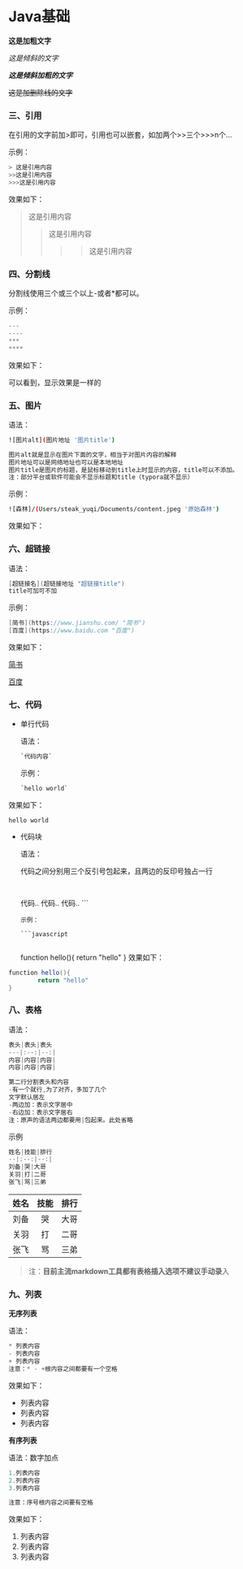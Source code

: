 # Java基础

**这是加粗文字**

_这是倾斜的文字_

_**这是倾斜加粗的文字**_

~~这是加删除线的文字~~

### 三、引用

在引用的文字前加&gt;即可，引用也可以嵌套，如加两个&gt;&gt;三个&gt;&gt;&gt;n个...

示例：

```java
> 这是引用内容
>>这是引用内容
>>>这是引用内容
```

效果如下：

> 这是引用内容
>
> > 这是引用内容
> >
> > > > 这是引用内容

### 四、分割线

分割线使用三个或三个以上-或者\*都可以。

示例：

```python
---
----
***
****
```

效果如下：

可以看到，显示效果是一样的

### 五、图片

语法：

```bash
![图片alt](图片地址 '图片title')

图片alt就是显示在图片下面的文字，相当于对图片内容的解释
图片地址可以是网络地址也可以是本地地址
图片title是图片的标题，是鼠标移动到title上时显示的内容，title可以不添加。
注：部分平台或软件可能会不显示标题和title（typora就不显示）
```

示例：

```bash
![森林]/(Users/steak_yuqi/Documents/content.jpeg '原始森林')
```

效果如下：

### 六、超链接

语法：

```java
[超链接名](超链接地址 "超链接title")
title可加可不加
```

示例：

```java
[简书](https://www.jianshu.com/ "简书")
[百度](https://www.baidu.com "百度")
```

效果如下：

[简书](https://www.jianshu,com)

[百度](https://www.baidu.com)

### 七、代码

* 单行代码

  语法：

  ```java
  `代码内容`
  ```

  示例：

  ```java
  `hello world`
  ```

效果如下：

`hello world`

* 代码块

  语法：

  代码之间分别用三个反引号包起来，且两边的反印号独占一行

  ```java
  ​
  ```

  代码.. 代码.. 代码.. ​\`\`\`

  ```text
  示例：

  ```javascript
  ​
  ```

  function hello\(\){ return "hello" } 效果如下：

```java
function hello(){
        return "hello"
}
```

### 八、表格

语法：

```java
表头|表头|表头
---|:--:|--:|
内容|内容|内容|
内容|内容|内容|

第二行分割表头和内容
-有一个就行,为了对齐，多加了几个
文字默认居左
-两边加：表示文字居中
-右边加：表示文字居右
注：原声的语法两边都要用|包起来。此处省略
```

示例

```java
姓名|技能|排行
--|:--:|--:|
刘备|哭|大哥
关羽|打|二哥
张飞|骂|三弟
```

| 姓名 | 技能 | 排行 |
| :--- | :---: | ---: |
| 刘备 | 哭 | 大哥 |
| 关羽 | 打 | 二哥 |
| 张飞 | 骂 | 三弟 |

> 注：**目前主流markdown工具都有表格插入选项不建议手动录**入

### 九、列表

**无序列表**

语法：

```java
* 列表内容
- 列表内容
+ 列表内容 
注意：* - +根内容之间都要有一个空格
```

效果如下：

* 列表内容
* 列表内容
* 列表内容

**有序列表**

语法：数字加点

```java
1.列表内容
2.列表内容
3.列表内容  

注意：序号根内容之间要有空格
```

效果如下：

1. 列表内容
2. 列表内容
3. 列表内容

